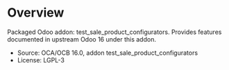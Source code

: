 # Overview

Packaged Odoo addon: test_sale_product_configurators. Provides features documented in upstream Odoo 16 under this addon.

- Source: OCA/OCB 16.0, addon test_sale_product_configurators
- License: LGPL-3
